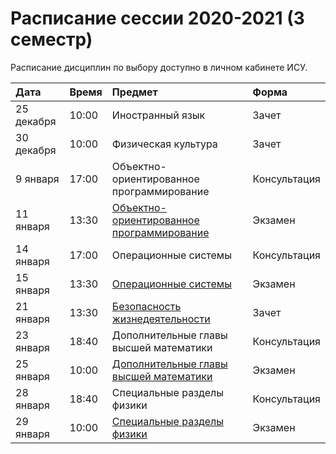 # Расписание сессии 2020-2021 (3 семестр)

Расписание дисциплин по выбору доступно в личном кабинете ИСУ.

| Дата | Время | Предмет | Форма |
| :--- | :--- | :--- | :--- |
| 25 декабря | 10:00 | Иностранный язык | Зачет |
| 30 декабря | 10:00 | Физическая культура | Зачет |
| 9 января | 17:00 | Объектно-ориентированное программирование | Консультация |
| 11 января | 13:30 | [Объектно-ориентированное программирование](https://drive.google.com/file/d/1Q1-OserLlVfVCoNZDVjxIoURRw0VbmA9/view?usp=sharing) | Экзамен |
| 14 января | 17:00 | Операционные системы | Консультация |
| 15 января | 13:30 | [Операционные системы](https://drive.google.com/file/d/1cVVcfno-aOekfeZ2djSuFkRn0uy0XOak/view?usp=sharing) | Экзамен |
| 21 января | 13:30 | [Безопасность жизнедеятельности](https://drive.google.com/file/d/1CdU5I4CwILb4P2xqxoN8dZKjUrjcsrTa/view?usp=sharing) | Зачет |
| 23 января | 18:40 | Дополнительные главы высшей математики | Консультация |
| 25 января | 10:00 | [Дополнительные главы высшей математики](https://drive.google.com/file/d/1K5xb2vSevkQEXpNMo84gM2qtRTYI6Hmq/view?usp=sharing) | Экзамен |
| 28 января | 18:40 | Специальные разделы физики | Консультация |
| 29 января | 10:00 | [Специальные разделы физики](https://drive.google.com/file/d/1ydN0GBeu5lvYO1Ooknf6FpZaJ0l6TZqV/view?usp=sharing) | Экзамен |
